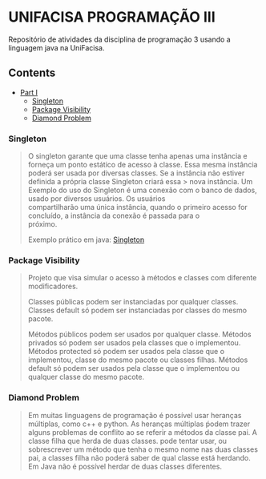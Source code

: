 # UNIFACISA PROGRAMAÇÃO III
Repositório de atividades da disciplina de programação 3 usando a linguagem java na UniFacisa.

## Contents
- [Part I](#facisa-p3)
    - [Singleton](#singleton)
    - [Package Visibility](#package-visibility)
    - [Diamond Problem](#diamond-problem)
    
### Singleton
  >   O singleton garante que uma classe tenha apenas uma instância e forneça um ponto estático de acesso à classe. Essa mesma 
  > instância poderá ser usada por diversas classes. Se a instância não estiver definida a própria classe Singleton criará essa   > nova instância.
  >   Um Exemplo do uso do Singleton é uma conexão com o banco de dados, usado por diversos usuários. Os usuários   
  > compartilharão uma única instância, quando o primeiro acesso for concluído, a instância da conexão é passada para o  
  > próximo.
  >
  > Exemplo prático em java: [Singleton](https://github.com/YagoMuniz/Facisa-p3/blob/master/Part%20I/SingletonProject/src/Singleton.java)

### Package Visibility
  > Projeto que visa simular o acesso à métodos e classes com diferente modificadores.
  >
  > Classes públicas podem ser instanciadas por qualquer classes.
  > Classes default só podem ser instanciadas por classes do mesmo pacote. 
  >
  > Métodos públicos podem ser usados por qualquer classe.
  > Métodos privados só podem ser usados pela classes que o implementou.
  > Métodos protected só podem ser usados pela classe que o implementou, classe do mesmo pacote ou classes filhas.
  > Métodos default só podem ser usados pela classe que o implementou ou qualquer classe do mesmo pacote.
 
### Diamond Problem
  > Em muitas linguagens de programação é possível usar heranças múltiplas, como c++ e python. As heranças múltiplas ṕodem trazer alguns problemas de conflito ao se referir a métodos da classe pai. A classe filha que herda de duas classes. pode tentar usar, ou sobrescrever um método que tenha o mesmo nome nas duas classes pai, a classes filha não poderá saber de qual classe está herdando.
  > Em Java não é possível herdar de duas classes diferentes.
